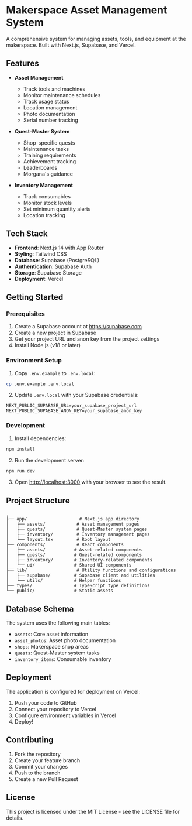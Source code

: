 # Makerspace Asset Management System

A comprehensive system for managing assets, tools, and equipment at the makerspace. Built with Next.js, Supabase, and Vercel.

## Features

- **Asset Management**
  - Track tools and machines
  - Monitor maintenance schedules
  - Track usage status
  - Location management
  - Photo documentation
  - Serial number tracking

- **Quest-Master System**
  - Shop-specific quests
  - Maintenance tasks
  - Training requirements
  - Achievement tracking
  - Leaderboards
  - Morgana's guidance

- **Inventory Management**
  - Track consumables
  - Monitor stock levels
  - Set minimum quantity alerts
  - Location tracking

## Tech Stack

- **Frontend**: Next.js 14 with App Router
- **Styling**: Tailwind CSS
- **Database**: Supabase (PostgreSQL)
- **Authentication**: Supabase Auth
- **Storage**: Supabase Storage
- **Deployment**: Vercel

## Getting Started

### Prerequisites

1. Create a Supabase account at https://supabase.com
2. Create a new project in Supabase
3. Get your project URL and anon key from the project settings
4. Install Node.js (v18 or later)

### Environment Setup

1. Copy `.env.example` to `.env.local`:
```bash
cp .env.example .env.local
```

2. Update `.env.local` with your Supabase credentials:
```
NEXT_PUBLIC_SUPABASE_URL=your_supabase_project_url
NEXT_PUBLIC_SUPABASE_ANON_KEY=your_supabase_anon_key
```

### Development

1. Install dependencies:
```bash
npm install
```

2. Run the development server:
```bash
npm run dev
```

3. Open [http://localhost:3000](http://localhost:3000) with your browser to see the result.

## Project Structure

```
.
├── app/                    # Next.js app directory
│   ├── assets/            # Asset management pages
│   ├── quests/            # Quest-Master system pages
│   ├── inventory/         # Inventory management pages
│   └── layout.tsx         # Root layout
├── components/            # React components
│   ├── assets/           # Asset-related components
│   ├── quests/           # Quest-related components
│   ├── inventory/        # Inventory-related components
│   └── ui/               # Shared UI components
├── lib/                   # Utility functions and configurations
│   ├── supabase/         # Supabase client and utilities
│   └── utils/            # Helper functions
├── types/                # TypeScript type definitions
└── public/               # Static assets
```

## Database Schema

The system uses the following main tables:
- `assets`: Core asset information
- `asset_photos`: Asset photo documentation
- `shops`: Makerspace shop areas
- `quests`: Quest-Master system tasks
- `inventory_items`: Consumable inventory

## Deployment

The application is configured for deployment on Vercel:

1. Push your code to GitHub
2. Connect your repository to Vercel
3. Configure environment variables in Vercel
4. Deploy!

## Contributing

1. Fork the repository
2. Create your feature branch
3. Commit your changes
4. Push to the branch
5. Create a new Pull Request

## License

This project is licensed under the MIT License - see the LICENSE file for details.
